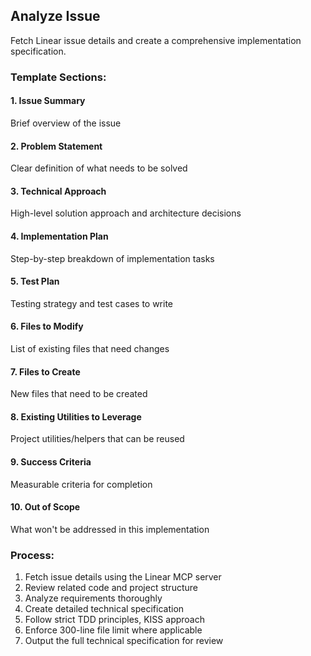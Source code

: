 ## Analyze Issue

Fetch Linear issue details and create a comprehensive implementation specification.

### Template Sections:

#### 1. Issue Summary

Brief overview of the issue

#### 2. Problem Statement

Clear definition of what needs to be solved

#### 3. Technical Approach

High-level solution approach and architecture decisions

#### 4. Implementation Plan

Step-by-step breakdown of implementation tasks

#### 5. Test Plan

Testing strategy and test cases to write

#### 6. Files to Modify

List of existing files that need changes

#### 7. Files to Create

New files that need to be created

#### 8. Existing Utilities to Leverage

Project utilities/helpers that can be reused

#### 9. Success Criteria

Measurable criteria for completion

#### 10. Out of Scope

What won't be addressed in this implementation

### Process:

1. Fetch issue details using the Linear MCP server
2. Review related code and project structure
3. Analyze requirements thoroughly
4. Create detailed technical specification
5. Follow strict TDD principles, KISS approach
6. Enforce 300-line file limit where applicable
7. Output the full technical specification for review
